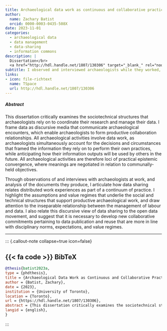 ```yaml
---
title: Archaeological data work as continuous and collaborative practice
author: 
  name: Zachary Batist
  orcid: 0000-0003-0435-508X
date: 2023-11-01
categories:
  - archaeological data
  - data management
  - data-sharing
  - information commons
description: |
  Dissertation</br>
  <a href="http://hdl.handle.net/1807/130306" target="_blank_" rel="noopener">handle.net/1807/130306</a>
subtitle: I observed and interviewed archaeologists while they worked, focusing on how they collaborate to produce information commons within relatively small, bounded communities
links:
- icon: file-richtext
  name: TSpace
  url: http://hdl.handle.net/1807/130306
---
```

##### Abstract
This dissertation critically examines the sociotechnical structures that archaeologists rely on to coordinate their research and manage their data. I frame data as discursive media that communicate archaeological encounters, which enable archaeologists to form productive collaboration relationships. All archaeological activities involve data work, as archaeologists simultaneously account for the decisions and circumstances that framed the information they rely on to perform their own practices, while anticipating how their information outputs will be used by others in the future. All archaeological activities are therefore loci of practical epistemic convergence, where meanings are negotiated in relation to communally-held objectives.

Through observations of and interviews with archaeologists at work, and analysis of the documents they produce, I articulate how data sharing relates distributed work experiences as part of a continuum of practice. I highlight the assumptions and value regimes that underlie the social and technical structures that support productive archaeological work, and draw attention to the inseparable relationship between the management of labour and data. I also relate this discursive view of data sharing to the open data movement, and suggest that it is necessary to develop new collaborative commitments pertaining to data publication and reuse that are more in line with disciplinary norms, expectations, and value regimes.

---

::: {.callout-note collapse=true icon=false}
## {{< fa code >}} BibTeX

```BibTeX
@thesis{batist2023a,
type = {phdthesis},
title = {Archaeological Data Work as Continuous and Collaborative Practice},
author = {Batist, Zachary},
date = {2023},
institution = {University of Toronto},
location = {Toronto},
url = {https://hdl.handle.net/1807/130306},
abstract = {This dissertation critically examines the sociotechnical structures that archaeologists rely on to coordinate their research and manage their data. I frame data as discursive media that communicate archaeological encounters, which enable archaeologists to form productive collaboration relationships. All archaeological activities involve data work, as archaeologists simultaneously account for the decisions and circumstances that framed the information they rely on to perform their own practices, while anticipating how their information outputs will be used by others in the future. All archaeological activities are therefore loci of practical epistemic convergence, where meanings are negotiated in relation to communally-held objectives. Through observations of and interviews with archaeologists at work, and analysis of the documents they produce, I articulate how data sharing relates distributed work experiences as part of a continuum of practice. I highlight the assumptions and value regimes that underlie the social and technical structures that support productive archaeological work, and draw attention to the inseparable relationship between the management of labour and data. I also relate this discursive view of data sharing to the open data movement, and suggest that it is necessary to develop new collaborative commitments pertaining to data publication and reuse that are more in line with disciplinary norms, expectations, and value regimes.},
langid = {english},
}
```
:::
